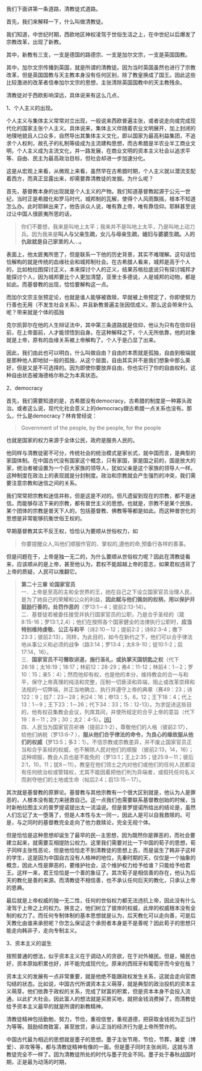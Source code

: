 <p data-pid="ZvqkmxPy">我们下面讲第一条道路，清教徒式道路。</p><p data-pid="P16feKGt">首先，我们来解释一下，什么叫做清教徒。</p><p data-pid="8a8Hu0C7">我们知道，中世纪时期，西欧地区神权凌驾于世俗生活之上，在中世纪以后爆发了宗教改革，出现了新教。</p><p data-pid="7WszDV6y">其中，新教有三支，一支是德国的路德宗、一支是加尔文宗，一支是英国国教。</p><p data-pid="xF30wkju">其中，加尔文宗传播到英国，就是所谓的清教徒。因为当时英国虽然也进行了宗教改革，但是英国国教与天主教本身没有任何区别，除了教皇换成了国王。因此这些比较激进的改革者信奉加尔文宗的思想，主张清除英国国教中的天主教残余。</p><p data-pid="MmxZvRXB">清教徒对于西欧影响深远，具体说来有这么几点，</p><p data-pid="CTJ2Takp">1、个人主义的出现。</p><p data-pid="dahQcTQH">个人主义与集体主义常常对立出现，一般说来西欧普遍主张，或者说走向或完成现代化的国家主张个人主义。具体说来，集体主义伴随着农业文明展开，加上封闭的地理地貌且人口众多，自然导出其集体主义文化，即以国家为最高利益集团，不追求个人权利，故孔子的礼制等级成为主流建构思想，而古希腊是半农业半工商业文明，个人主义成为主流文化，并一路发展，在商业文明的资本主义社会以追求平等、自由、民主为最高政治目标，但社会却进一步加速分化。</p><p data-pid="x_FtwSo6">这是从宏观上来看，从微观上来看，虽然早在古希腊时期，个人主义就以潜流支配着西方，而真正显露出来，却需要靠清教徒的发掘。为什么呢？</p><p data-pid="Ld7CO0wu">首先，基督教本身的出现就是个人主义的产物。我们知道基督教起源于公元一世纪，当时正是希腊化和罗马时代，城邦制的瓦解，使得个人风雨飘摇，根本不知道怎么办。此时耶稣出来了，他告诉众人说，唯有靠上帝，唯有靠信仰。耶稣甚至说过让中国人很匪夷所思的话，</p><blockquote data-pid="_3yzz948">你们不要想，我来是叫地上太平；我来并不是叫地上太平，乃是叫地上动刀兵。因为我来是<b>叫人与父亲生疏，女儿与母亲生疏，媳妇与婆婆生疏。人的仇敌就是自己家里的人…。</b></blockquote><p data-pid="1DOaFaET">表面上，他太匪夷所思了，但是联系一下他的历史背景，其实不难理解。这句话恰恰解构的就是传统的血缘社会和城邦制社会。在古希腊人看来，城邦是高于个人的，比如柏拉图探讨正义，本来探讨个人的正义，结果苏格拉底说只有探讨城邦才能探讨个人，因为城邦要比个人更加清楚，亚里士多德说，人是城邦的动物，都是如此。而基督教的出现，恰恰要解构这一点。</p><p data-pid="I2n9YZoZ">而加尔文宗主张预定论，也就是谁人能够被救赎，早就被上帝预定了，你即使努力行善也无用（不发生社会关系）。并且新教普遍主张因信成义。那么这会带来什么呢？带来就是个体的孤独</p><p data-pid="OFlaLGiM">克尔凯郭尔在他的人生辩证法中，其中第三条道路就是信仰，他认为只有在信仰目前，在上帝面前，人才能领悟到自身。在这种解释之下，个人无所依靠，他的对象就是上帝，原有的血缘关系被上帝解构了。个人于是凸显了出来。</p><p data-pid="QvKgWXcW">因此，我们由此也可以明白，什么叫做自由？自由的本质就是孤独，自由到极端就是那种他人即地狱一般的孤独，从这个层面，自由其实并不是我们想象中那么美好，但是又是不可选择的。因为即使你要放弃自由，你也实行了你的自由权利，这种自由状态被海德格尔称之为本真状态。</p><p data-pid="TqEWig2t">2、democracy</p><p data-pid="RqVjHBx2">首先，我们需要知道的是，古希腊没有democracy，古希腊的制度是一种寡头政治。或者这么说，现代化社会意义上的democracy跟古希腊一点关系也没有。那么，什么是democracy？林肯曾经说：</p><blockquote data-pid="yyzh-TZI">Government of the people, by the people, for the people</blockquote><p data-pid="mBklB3tf">也就是国家的权力来源于全体公民，政府是服务人民的。</p><p data-pid="rUjWr71s">他同样与清教徒密不可分，传统社会的统治模式是家长式，就中国而言，是典型的家国体制。在中国古代没有国家这个概念，只有家国，家是国之前的，国是放大的家，统治者被设置为一个巨大家族的领导人，犹如父亲是这个家族的领导人一样。这种制度在政治上的表现就是分封制度。政治和宗教就会产生强烈的冲突，我们需要注意宗教和迷信之间的关系。</p><p data-pid="wk1R7IyJ">我们常常把宗教和迷信并称，但是这是不对的。但凡遗留到现在的宗教，都不是迷信。而能够存活下来的宗教，都有普世主义的思想。也就是，宗教不是某个民族，某个团体的宗教是普天下人的，包括基督教、佛教等等都是如此。而这种普世化的思想是非常能够抗衡世俗王权的。</p><p data-pid="H9w168Es">早期基督教其实不反王权，恰恰认为要顺从世俗权力，如</p><blockquote data-pid="QGC0DCR-">你要提醒众人,叫他们顺服作官的、掌权的,遵他的命,预备行各样的善事。</blockquote><p data-pid="mXHz_mwk">但是问题在于，上帝是独一无二的，为什么要顺从世俗权力呢？因此在清教徒看来，应该顺从的是上帝，甚至他认为，君权不能超越上帝的意志，如果君权违背了上帝的质疑，人民可以推翻它。</p><blockquote data-pid="fkf1CMW5"><b>第二十三章</b>  <b>论国家官员</b><br>   一．上帝是至高的主和全世界的王，祂在自己之下设立国家官员治理人民，是为了祂自己的荣耀和公众的利益，<b>因此赋与他们佩剑的权柄，用以保护并鼓励行善的，处罚作恶的</b>（罗13:1－4；彼前2:13-14）。<br>二．基督徒若被委任接受并执行国家官员的公职，乃是合乎圣经的（箴8:15-16；罗13:1,2,4）；他们在按照各个国家健全的法律执行公职时，<b>应当特别维持虔敬、公正与和平</b>（诗2:10－12；提前2:2；诗82:3-4；撒下23:3；彼前2:13），同样，为此目的，如今在新约之下，他们可以合乎律法地从事公义和必须的战争（路3:14；罗13:4；太8:9-10；徒10:1-2；启17:14，16）。<br>  三．<b>国家官员不可僭取讲道，施行圣礼，或执掌天国钥匙之权</b>（代下26:18；太16:19；18:17；林前12：28-29；弗4：11-12；林前4：1－2；罗10：15；来5：4）；然而他却有权，也是他的本分，维持教会的合一与和平，保守上帝真理的纯洁和完整，压制一切亵渎和异端，阻止或改革崇拜和法规的一切弊端，并正当地确立、执行并遵守上帝的典章（赛49：23；诗122：9；拉7：23－28；利24：16；申13：5，6，12；王下18：4；代上13：1－9；王下23：1－26；代下34：33；15：12-13）。为求促进这些目的，他有权召集教会会议，列席其间，并使所规定的合乎上帝的意旨（代下19：8－11；29；30；太2：4-5）。<a href="http://link.zhihu.com/?target=http%3A//www.chinareformation.com/2-5.htm%23_ftn6" class=" wrap external" target="_blank" rel="nofollow noreferrer">[6]</a><br>  四．人民当为国家官员祈祷（提前2:1-2），尊敬他们的人格（彼前2:17），给他们纳税（罗13:6-7 ），<b>服从他们合乎律法的命令，为良心的缘故服从他们的权威（</b>罗13:5；多3：1）。不信宗教或宗教差异，并不废止国家官员正当和合乎圣经的权威，也不解除人民对他们的顺服 （彼前2:13，14，16）；这种顺服，教会人员也是不能免的（罗13:1；王上2:35；徒25:9－11；彼后2:1，10，11；犹8－11）。教皇在他们领土之内对他们或他们的任何人民都没有任何统治权或管辖权，尤其不能因着把他们判为异端者，或假托任何名义而剥夺他们的土地或生命（帖后2:4；启13:15－17）。</blockquote><p data-pid="DCbexGga">其次就是基督教的原罪论。基督教与其他宗教有一个很大区别就是，他认为人是罪恶的，人根本没有能力来拯救自己。这一点我们也需要联系基督教创始的时候，当时新柏拉图主义的普罗提诺提出太一流溢说。但是普罗提诺所给出的结论是，虽然人们忘记了太一堕落了，但是人本性与太一同一，因此人是可以自我救赎的。可是，与之同时的基督教完全走向了他力救赎论，完全无视个体。</p><p data-pid="b5Rfj36O">但是恰恰是这种思想却诞生了最早的民--主思想，因为既然你是罪恶的，而社会要建立起来，就需要互相提防公权力。这里我们需要对比一下中国的荀子的思想，荀子同样主张性恶论，但是他恰恰走不到清教徒的思想上去，而是诞生了韩非子这样的学生，这是因为中国自古没有人格神的地位，先秦时期的天，仅仅是一个抽象的概念，因此人性是罪恶的，要维护社会，这个维护权力给予给谁？只能给予给君王。这样一来，君王恰恰是一个善的象征了。其次荀子是相信善的存在，他认为后天的教化是善的来源。而清教徒不相信善，也不承认任何后天的教化，只承认上帝的恩典。</p><p data-pid="WSe6I-co">最后就是上帝权威的独一无二性，任何的世俗权力都无法违抗上帝，因此没有什么凌驾于上帝之上的权力。换言之，他们树立了彼岸的权威，此岸的权威根本没有全制的权力了。而任何专制体制的基本思想就是认为，后天教化可以走向善，可是后天教化由谁来承担呢？你怎么保证这个承担者本身是不是善呢？因此荀子的思想只能走向韩非子，走向专制主义。</p><p data-pid="sZj1v5XB">3、资本主义的诞生</p><p data-pid="r6a0V0WM">按照普通的想法，似乎资本主义在于调动人的贪欲，在于对外殖民。但是，殖民也好，资本原始积累也好，并不能完成现代化。原来的西班牙和葡萄牙而今安在哉？</p><p data-pid="iF6ihaF1">资本主义的发展有一点非常重要，就是他绝不能跟政权发生关系，这就会走向官商勾结的状态。比如说，中国古代所谓资本主义萌芽，就是典型的政治投机的资本主义萌芽。他们依靠于政权的关系，完成了财富的积累，但是资本本身不会投入流通，以此扩大社会。因此富人的想法就是买房买地，就把金钱消费掉了。而清教徒给予资本主义最早的就是所谓的新教精神。</p><p data-pid="3r0vdeWL">清教徒精神包括勤勉，努力，节俭，重视信誉，重视道德，把获取金钱视为正当行为等等。鼓励经商致富，甚至放贷，承认正当的经济行为是上帝所赞许的。</p><p data-pid="Kl-piYDV">中国古代最为相近的思想就是墨子的思想。墨子主张节用，节俭，节葬，兼爱（博爱）、非攻等等，都与清教徒精神有像的一面。但是墨子同时主张尚同，这就与清教徒完全不一样了。因为清教徒所处的时代与墨子完全不同。墨子处于春秋战国时期，正是最为动荡的时期，</p><p></p><p></p><p></p><p></p>